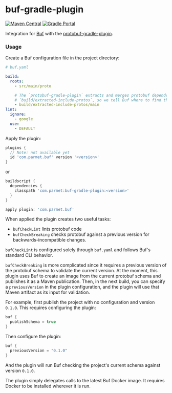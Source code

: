 # buf-gradle-plugin

[![Maven Central](https://img.shields.io/maven-central/v/com.parmet/buf-gradle-plugin)](https://search.maven.org/artifact/com.parmet/buf-gradle-plugin)
[![Gradle Portal](https://img.shields.io/maven-metadata/v/https/plugins.gradle.org/m2/com/parmet/buf-gradle-plugin/maven-metadata.xml.svg?label=gradle-portal&color=yellowgreen)](https://plugins.gradle.org/plugin/com.parmet.buf)

Integration for [Buf](https://github.com/bufbuild/buf) with the
[protobuf-gradle-plugin](https://github.com/google/protobuf-gradle-plugin).

### Usage

Create a Buf configuration file in the project directory:

``` yaml
# buf.yaml

build:
  roots:
    - src/main/proto

    # The `protobuf-gradle-plugin` extracts and merges protobuf dependencies to
    # `build/extracted-include-protos`, so we tell Buf where to find them.
    - build/extracted-include-protos/main
lint:
  ignore:
    - google
  use:
    - DEFAULT
```

Apply the plugin:

``` groovy
plugins {
  // Note: not available yet
  id 'com.parmet.buf' version '<version>'
}
```

or

``` groovy
buildscript {
  dependencies {
    classpath 'com.parmet:buf-gradle-plugin:<version>'
  }
}

apply plugin: 'com.parmet.buf'
```

When applied the plugin creates two useful tasks:
- `bufCheckLint` lints protobuf code
- `bufCheckBreaking` checks protobuf against a previous version for
backwards-incompatible changes.

`bufCheckLint` is configured solely through `buf.yaml` and follows Buf's
standard CLI behavior.

`bufCheckBreaking` is more complicated since it requires a previous version of
the protobuf schema to validate the current version. At the moment, this plugin
uses Buf to create an image from the current protobuf schema and publishes it as
a Maven publication. Then, in the next build, you can specify a `previousVersion`
in the plugin configuration, and the plugin will use that Maven artifact as its
input for validation.

For example, first publish the project with no configuration and version `0.1.0`.
This requires configuring the plugin: 

``` groovy
buf {
  publishSchema = true
}
```

Then configure the plugin:

```groovy
buf {
  previousVersion = "0.1.0"
}
```

And the plugin will run Buf checking the project's current schema against
version `0.1.0`.

The plugin simply delegates calls to the latest Buf Docker image. It requires
Docker to be installed wherever it is run.
